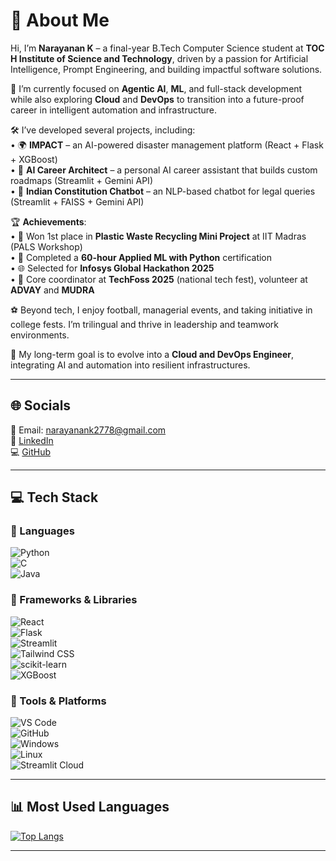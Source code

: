 # 👋 About Me

Hi, I’m **Narayanan K** – a final-year B.Tech Computer Science student at **TOC H Institute of Science and Technology**, driven by a passion for Artificial Intelligence, Prompt Engineering, and building impactful software solutions.

🚀 I’m currently focused on **Agentic AI**, **ML**, and full-stack development while also exploring **Cloud** and **DevOps** to transition into a future-proof career in intelligent automation and infrastructure.

🛠️ I’ve developed several projects, including:  
• 🌍 **IMPACT** – an AI-powered disaster management platform (React + Flask + XGBoost)  
• 🧠 **AI Career Architect** – a personal AI career assistant that builds custom roadmaps (Streamlit + Gemini API)  
• 🧾 **Indian Constitution Chatbot** – an NLP-based chatbot for legal queries (Streamlit + FAISS + Gemini API)

🏆 **Achievements**:  
• 🥇 Won 1st place in **Plastic Waste Recycling Mini Project** at IIT Madras (PALS Workshop)  
• 🧪 Completed a **60-hour Applied ML with Python** certification  
• 🌐 Selected for **Infosys Global Hackathon 2025**  
• 🎤 Core coordinator at **TechFoss 2025** (national tech fest), volunteer at **ADVAY** and **MUDRA**

⚽ Beyond tech, I enjoy football, managerial events, and taking initiative in college fests. I’m trilingual and thrive in leadership and teamwork environments.

🌱 My long-term goal is to evolve into a **Cloud and DevOps Engineer**, integrating AI and automation into resilient infrastructures.

---

## 🌐 Socials

📧 Email: narayanank2778@gmail.com  
🔗 [LinkedIn](https://www.linkedin.com/in/narayanan-k-nk/)  
💻 [GitHub](https://github.com/NarayananK05)

---

## 💻 Tech Stack

### 🚩 Languages  
![Python](https://img.shields.io/badge/-Python-3776AB?logo=python&logoColor=white)  
![C](https://img.shields.io/badge/-C-00599C?logo=c&logoColor=white)  
![Java](https://img.shields.io/badge/-Java-007396?logo=java&logoColor=white)  

### 🚩 Frameworks & Libraries  
![React](https://img.shields.io/badge/-React-61DAFB?logo=react&logoColor=black)  
![Flask](https://img.shields.io/badge/-Flask-000000?logo=flask&logoColor=white)  
![Streamlit](https://img.shields.io/badge/-Streamlit-FF4B4B?logo=streamlit&logoColor=white)  
![Tailwind CSS](https://img.shields.io/badge/-TailwindCSS-06B6D4?logo=tailwindcss&logoColor=white)  
![scikit-learn](https://img.shields.io/badge/-Scikit--Learn-F7931E?logo=scikit-learn&logoColor=white)  
![XGBoost](https://img.shields.io/badge/-XGBoost-FF6600?logo=xgboost&logoColor=white)

### 🚩 Tools & Platforms  
![VS Code](https://img.shields.io/badge/-VSCode-007ACC?logo=visualstudiocode&logoColor=white)  
![GitHub](https://img.shields.io/badge/-GitHub-181717?logo=github&logoColor=white)  
![Windows](https://img.shields.io/badge/-Windows-0078D6?logo=windows&logoColor=white)  
![Linux](https://img.shields.io/badge/-Linux-FCC624?logo=linux&logoColor=black)  
![Streamlit Cloud](https://img.shields.io/badge/-Streamlit--Cloud-FF4B4B?logo=cloud&logoColor=white)

---

## 📊 Most Used Languages

[![Top Langs](https://github-readme-stats.vercel.app/api/top-langs/?username=NarayananK05&layout=compact)](https://github.com/NarayananK05)

---
